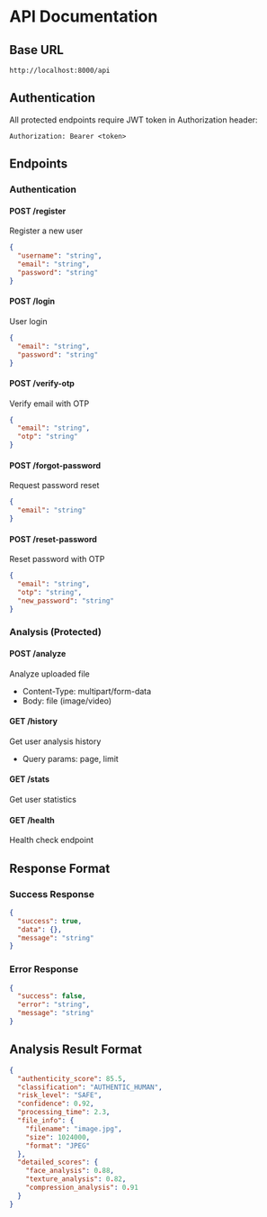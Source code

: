 # API Documentation

## Base URL
```
http://localhost:8000/api
```

## Authentication
All protected endpoints require JWT token in Authorization header:
```
Authorization: Bearer <token>
```

## Endpoints

### Authentication

#### POST /register
Register a new user
```json
{
  "username": "string",
  "email": "string", 
  "password": "string"
}
```

#### POST /login
User login
```json
{
  "email": "string",
  "password": "string"
}
```

#### POST /verify-otp
Verify email with OTP
```json
{
  "email": "string",
  "otp": "string"
}
```

#### POST /forgot-password
Request password reset
```json
{
  "email": "string"
}
```

#### POST /reset-password
Reset password with OTP
```json
{
  "email": "string",
  "otp": "string",
  "new_password": "string"
}
```

### Analysis (Protected)

#### POST /analyze
Analyze uploaded file
- Content-Type: multipart/form-data
- Body: file (image/video)

#### GET /history
Get user analysis history
- Query params: page, limit

#### GET /stats
Get user statistics

#### GET /health
Health check endpoint

## Response Format

### Success Response
```json
{
  "success": true,
  "data": {},
  "message": "string"
}
```

### Error Response
```json
{
  "success": false,
  "error": "string",
  "message": "string"
}
```

## Analysis Result Format
```json
{
  "authenticity_score": 85.5,
  "classification": "AUTHENTIC_HUMAN",
  "risk_level": "SAFE",
  "confidence": 0.92,
  "processing_time": 2.3,
  "file_info": {
    "filename": "image.jpg",
    "size": 1024000,
    "format": "JPEG"
  },
  "detailed_scores": {
    "face_analysis": 0.88,
    "texture_analysis": 0.82,
    "compression_analysis": 0.91
  }
}
```